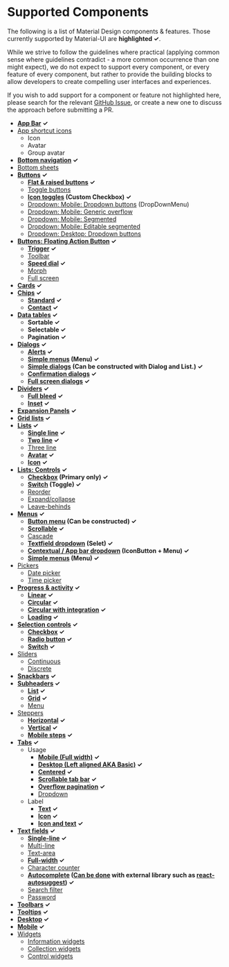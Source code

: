# Supported Components

The following is a list of Material Design components & features.
Those currently supported by Material-UI are **highlighted ✓**.

While we strive to follow the guidelines where practical (applying
common sense where guidelines contradict - a more common occurrence than
one might expect), we do not expect to support every component, or every
feature of every component, but rather to provide the building blocks to
allow developers to create compelling user interfaces and experiences.

If you wish to add support for a component or feature not highlighted
here, please search for the relevant [GitHub Issue](https://github.com/mui-org/material-ui/issues), or create a new one
to discuss the approach before submitting a PR.

- **[App Bar](https://material.io/guidelines/layout/structure.html#structure-app-bar) ✓**
- [App shortcut icons](https://material.io/guidelines/style/icons.html#icons-app-shortcut-icons)
  - Icon
  - Avatar
  - Group avatar
- **[Bottom navigation](https://material.io/guidelines/components/bottom-navigation.html) ✓**
- [Bottom sheets](https://material.io/guidelines/components/bottom-sheets.html)
- **[Buttons](https://material.io/guidelines/components/buttons.html) ✓**
  - **[Flat & raised buttons](https://material.io/guidelines/components/buttons.html#buttons-flat-raised-buttons) ✓**
  - [Toggle buttons](https://material.io/guidelines/components/buttons.html#buttons-toggle-buttons)
  - **[Icon toggles](https://material.io/guidelines/components/buttons.html#buttons-toggle-buttons) (Custom Checkbox) ✓**
  - [Dropdown: Mobile: Dropdown buttons](https://material.io/guidelines/components/buttons.html#buttons-dropdown-buttons) (DropDownMenu)
  - [Dropdown: Mobile: Generic overflow](https://material.io/guidelines/components/buttons.html#buttons-dropdown-buttons)
  - [Dropdown: Mobile: Segmented](https://material.io/guidelines/components/buttons.html#buttons-dropdown-buttons)
  - [Dropdown: Mobile: Editable segmented](https://material.io/guidelines/components/buttons.html#buttons-dropdown-buttons)
  - [Dropdown: Desktop: Dropdown buttons](https://material.io/guidelines/components/buttons.html#buttons-dropdown-buttons)
- **[Buttons: Floating Action Button](https://material.io/guidelines/components/buttons-floating-action-button.html) ✓**
  - **[Trigger](https://material.io/guidelines/components/buttons-floating-action-button.html#buttons-floating-action-button-transitions) ✓**
  - [Toolbar](https://material.io/guidelines/components/buttons-floating-action-button.html#buttons-floating-action-button-transitions)
  - **[Speed dial](https://material.io/guidelines/components/buttons-floating-action-button.html#buttons-floating-action-button-transitions) ✓**
  - [Morph](http://www.google.com/design/spec/components/buttons-floating-action-button.html#buttons-floating-action-button-transitions)
  - [Full screen](http://www.google.com/design/spec/components/buttons-floating-action-button.html#buttons-floating-action-button-transitions)
- **[Cards](https://material.io/guidelines/components/cards.html) ✓**
- **[Chips](https://material.io/guidelines/components/chips.html) ✓**
  - **[Standard](https://material.io/guidelines/components/chips.html) ✓**
  - **[Contact](https://material.io/guidelines/components/chips.html#chips-contact-chips) ✓**
- **[Data tables](https://material.io/guidelines/components/data-tables.html) ✓**
  - **Sortable ✓**
  - **Selectable ✓**
  - **Pagination ✓**
- **[Dialogs](https://material.io/guidelines/components/dialogs.html) ✓**
  - **[Alerts](https://material.io/guidelines/components/dialogs.html#dialogs-alerts) ✓**
  - **[Simple menus](https://material.io/guidelines/components/dialogs.html#dialogs-simple-menus) (Menu) ✓**
  - **[Simple dialogs](https://material.io/guidelines/components/dialogs.html#dialogs-simple-dialogs) (Can be constructed with Dialog and List.) ✓**
  - **[Confirmation dialogs](https://material.io/guidelines/components/dialogs.html#dialogs-confirmation-dialogs) ✓**
  - **[Full screen dialogs](https://material.io/guidelines/components/dialogs.html#dialogs-full-screen-dialogs) ✓**
- **[Dividers](https://material.io/guidelines/components/dividers.html) ✓**
  - **[Full bleed](https://material.io/guidelines/components/dividers.html#dividers-types-of-dividers) ✓**
  - **[Inset](https://material.io/guidelines/components/dividers.html#dividers-types-of-dividers) ✓**
- **[Expansion Panels](https://material.io/guidelines/components/expansion-panels.html) ✓**
- **[Grid lists](https://material.io/guidelines/components/grid-lists.html) ✓**
- **[Lists](https://material.io/guidelines/components/lists.html) ✓**
  - **[Single line](https://material.io/guidelines/components/lists.html#lists-specs) ✓**
  - **[Two line](https://material.io/guidelines/components/lists.html#lists-specs) ✓**
  - [Three line](https://material.io/guidelines/components/lists.html#lists-specs)
  - **[Avatar](https://material.io/guidelines/components/lists.html#lists-specs) ✓**
  - **[Icon](https://material.io/guidelines/components/lists.html#lists-specs) ✓**
- **[Lists: Controls](https://material.io/guidelines/components/lists-controls.html) ✓**
  - **[Checkbox](https://material.io/guidelines/components/lists-controls.html#lists-controls-types-of-list-controls) (Primary only) ✓**
  - **[Switch](https://material.io/guidelines/components/lists-controls.html#lists-controls-types-of-list-controls) (Toggle) ✓**
  - [Reorder](https://material.io/guidelines/components/lists-controls.html#lists-controls-types-of-list-controls)
  - [Expand/collapse](https://material.io/guidelines/components/lists-controls.html#lists-controls-types-of-list-controls)
  - [Leave-behinds](https://material.io/guidelines/components/lists-controls.html#lists-controls-types-of-list-controls)
- **[Menus](https://material.io/guidelines/components/menus.html) ✓**
  - **[Button menu](https://material.io/guidelines/components/menus.html#menus-usage) (Can be constructed) ✓**
  - **[Scrollable](https://material.io/guidelines/components/menus.html#menus-usage) ✓**
  - [Cascade](https://material.io/guidelines/components/menus.html#menus-usage)
  - **[Textfield dropdown](https://material.io/guidelines/components/menus.html#menus-behavior) (Selet) ✓**
  - **[Contextual / App bar dropdown](https://material.io/guidelines/components/menus.html#menus-usage) (IconButton + Menu) ✓**
  - **[Simple menus](https://material.io/guidelines/components/menus.html#menus-simple-menus) (Menu) ✓**
- [Pickers](https://material.io/guidelines/components/pickers.html)
  - [Date picker](https://material.io/guidelines/components/pickers.html#pickers-date-pickers)
  - [Time picker](https://material.io/guidelines/components/pickers.html#pickers-time-pickers)
- **[Progress & activity](https://material.io/guidelines/components/progress-activity.html) ✓**
  - **[Linear](https://material.io/guidelines/components/progress-activity.html#progress-activity-types-of-indicators) ✓**
  - **[Circular](https://material.io/guidelines/components/progress-activity.html#progress-activity-types-of-indicators) ✓**
  - **[Circular with integration](https://material.io/guidelines/components/progress-activity.html#progress-activity-types-of-indicators) ✓**
  - **[Loading](https://material.io/guidelines/components/progress-activity.html#progress-activity-types-of-indicators) ✓**
- **[Selection controls](https://material.io/guidelines/components/selection-controls.html) ✓**
  - **[Checkbox](https://material.io/guidelines/components/selection-controls.html#selection-controls-checkbox) ✓**
  - **[Radio button](https://material.io/guidelines/components/selection-controls.html#selection-controls-radio-button) ✓**
  - **[Switch](https://material.io/guidelines/components/selection-controls.html#selection-controls-switch) ✓**
- [Sliders](https://material.io/guidelines/components/sliders.html)
  - [Continuous](https://material.io/guidelines/components/sliders.html#sliders-continuous-slider)
  - [Discrete](https://material.io/guidelines/components/sliders.html#sliders-discrete-slider)
- **[Snackbars](https://material.io/guidelines/components/snackbars-toasts.html) ✓**
- **[Subheaders](https://material.io/guidelines/components/subheaders.html) ✓**
  - **[List](https://material.io/guidelines/components/subheaders.html#subheaders-list-subheaders) ✓**
  - **[Grid](https://material.io/guidelines/components/subheaders.html#subheaders-list-subheaders) ✓**
  - [Menu](https://material.io/guidelines/components/subheaders.html#subheaders-list-subheaders)
- [Steppers](https://material.io/guidelines/components/steppers.html)
  - **[Horizontal](https://material.io/guidelines/components/steppers.html#steppers-types-of-steppers) ✓**
  - **[Vertical](https://material.io/guidelines/components/steppers.html#steppers-types-of-steppers) ✓**
  - **[Mobile steps](https://material.io/guidelines/components/steppers.html#steppers-types-of-steps) ✓**
- **[Tabs](https://material.io/guidelines/components/tabs.html) ✓**
  - Usage
    - **[Mobile (Full width)](https://material.io/guidelines/components/tabs.html#tabs-usage) ✓**
    - **[Desktop (Left aligned AKA Basic)](https://material.io/guidelines/components/tabs.html#tabs-usage) ✓**
    - **[Centered](https://material.io/guidelines/components/tabs.html#tabs-usage) ✓**
    - **[Scrollable tab bar](https://material.io/guidelines/components/tabs.html#tabs-usage) ✓**
    - **[Overflow pagination](https://material.io/guidelines/components/tabs.html#tabs-usage) ✓**
    - [Dropdown](https://material.io/guidelines/components/tabs.html#tabs-usage)
  - Label
    - **[Text](https://material.io/guidelines/components/tabs.html#tabs-usage) ✓**
    - **[Icon](https://material.io/guidelines/components/tabs.html#tabs-usage) ✓**
    - **[Icon and text](https://material.io/guidelines/components/tabs.html#tabs-usage) ✓**
- **[Text fields](https://material.io/guidelines/components/text-fields.html) ✓**
  - **[Single-line](https://material.io/guidelines/components/text-fields.html#text-fields-single-line-text-field) ✓**
  - [Multi-line](https://material.io/guidelines/components/text-fields.html#text-fields-field-types)
  - [Text-area](https://material.io/guidelines/components/text-fields.html#text-fields-field-types)
  - **[Full-width](https://material.io/guidelines/components/text-fields.html#text-fields-multi-line-text-field) ✓**
  - [Character counter](https://material.io/guidelines/components/text-fields.html#text-fields-character-counter)
  - **[Autocomplete](https://material.io/guidelines/components/text-fields.html#text-fields-auto-complete-text-field) ([Can be done](/demos/autocomplete) with external library such as [react-autosuggest](https://github.com/moroshko/react-autosuggest)) ✓**
  - [Search filter](https://material.io/guidelines/components/text-fields.html#text-fields-search-filter)
  - [Password](https://material.io/guidelines/components/text-fields.html#text-fields-password-input)
- **[Toolbars](https://material.io/guidelines/components/toolbars.html) ✓**
-  **[Tooltips](https://material.io/guidelines/components/tooltips.html) ✓**
  -  **[Desktop](https://material.io/guidelines/components/tooltips.html#tooltips-tooltips-desktop-) ✓**
  -  **[Mobile](https://material.io/guidelines/components/tooltips.html#tooltips-tooltips-mobile-) ✓**
- [Widgets](https://material.io/guidelines/components/widgets.html)
  - [Information widgets](https://material.io/guidelines/components/widgets.html#widgets-types-of-widgets)
  - [Collection widgets](https://material.io/guidelines/components/widgets.html#widgets-types-of-widgets)
  - [Control widgets](https://material.io/guidelines/components/widgets.html#widgets-types-of-widgets)
